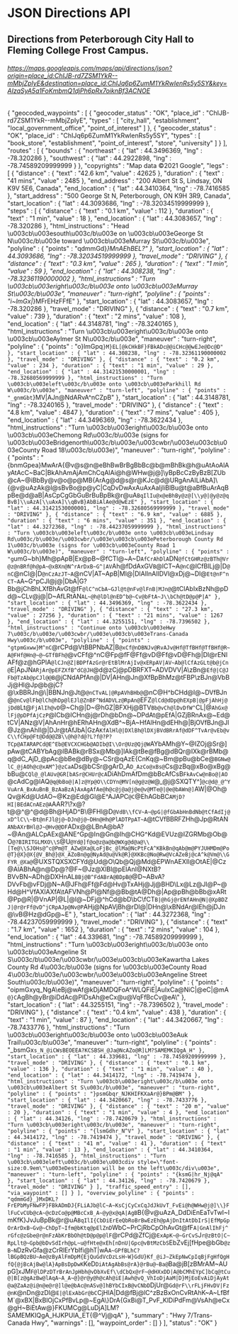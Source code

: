 # **JSON Directions API**
## Directions from Peterborough City Hall to Fleming College Frost Campus.
###### https://maps.googleapis.com/maps/api/directions/json?origin=place_id:ChIJB-rd7ZSM1YkR--mMbjZpIyE&destination=place_id:ChIJq6p6ZumM1YkRwlenRs5y5SY&key=AIzaSyA5a1FoKmbmQ1djPh6pRx7oiknBf3ACNOE



{
   "geocoded_waypoints" : [
      {
         "geocoder_status" : "OK",
         "place_id" : "ChIJB-rd7ZSM1YkR--mMbjZpIyE",
         "types" : [
            "city_hall",
            "establishment",
            "local_government_office",
            "point_of_interest"
         ]
      },
      {
         "geocoder_status" : "OK",
         "place_id" : "ChIJq6p6ZumM1YkRwlenRs5y5SY",
         "types" : [
            "book_store",
            "establishment",
            "point_of_interest",
            "store",
            "university"
         ]
      }
   ],
   "routes" : [
      {
         "bounds" : {
            "northeast" : {
               "lat" : 44.3496369,
               "lng" : -78.320286
            },
            "southwest" : {
               "lat" : 44.2922898,
               "lng" : -78.74589209999999
            }
         },
         "copyrights" : "Map data ©2021 Google",
         "legs" : [
            {
               "distance" : {
                  "text" : "42.6 km",
                  "value" : 42625
               },
               "duration" : {
                  "text" : "41 mins",
                  "value" : 2485
               },
               "end_address" : "200 Albert St S, Lindsay, ON K9V 5E6, Canada",
               "end_location" : {
                  "lat" : 44.3410364,
                  "lng" : -78.7416585
               },
               "start_address" : "500 George St N, Peterborough, ON K9H 3R9, Canada",
               "start_location" : {
                  "lat" : 44.3093686,
                  "lng" : -78.32034519999999
               },
               "steps" : [
                  {
                     "distance" : {
                        "text" : "0.1 km",
                        "value" : 112
                     },
                     "duration" : {
                        "text" : "1 min",
                        "value" : 18
                     },
                     "end_location" : {
                        "lat" : 44.3083657,
                        "lng" : -78.320286
                     },
                     "html_instructions" : "Head \u003cb\u003esouth\u003c/b\u003e on \u003cb\u003eGeorge St N\u003c/b\u003e toward \u003cb\u003eMurray St\u003c/b\u003e",
                     "polyline" : {
                        "points" : "qdmmGd}_}MnAEhBEL?"
                     },
                     "start_location" : {
                        "lat" : 44.3093686,
                        "lng" : -78.32034519999999
                     },
                     "travel_mode" : "DRIVING"
                  },
                  {
                     "distance" : {
                        "text" : "0.3 km",
                        "value" : 265
                     },
                     "duration" : {
                        "text" : "1 min",
                        "value" : 59
                     },
                     "end_location" : {
                        "lat" : 44.308238,
                        "lng" : -78.32361190000002
                     },
                     "html_instructions" : "Turn \u003cb\u003eright\u003c/b\u003e onto \u003cb\u003eMurray St\u003c/b\u003e",
                     "maneuver" : "turn-right",
                     "polyline" : {
                        "points" : "i~lmGx|_}MFrEHzFFfE"
                     },
                     "start_location" : {
                        "lat" : 44.3083657,
                        "lng" : -78.320286
                     },
                     "travel_mode" : "DRIVING"
                  },
                  {
                     "distance" : {
                        "text" : "0.7 km",
                        "value" : 739
                     },
                     "duration" : {
                        "text" : "2 mins",
                        "value" : 108
                     },
                     "end_location" : {
                        "lat" : 44.3148781,
                        "lng" : -78.3240165
                     },
                     "html_instructions" : "Turn \u003cb\u003eright\u003c/b\u003e onto \u003cb\u003eAylmer St N\u003c/b\u003e",
                     "maneuver" : "turn-right",
                     "polyline" : {
                        "points" : "o}lmGpq`}M}EL[@kCHkBF}FBkADc@@iCHc@@wEJe@Dc@D"
                     },
                     "start_location" : {
                        "lat" : 44.308238,
                        "lng" : -78.32361190000002
                     },
                     "travel_mode" : "DRIVING"
                  },
                  {
                     "distance" : {
                        "text" : "0.2 km",
                        "value" : 234
                     },
                     "duration" : {
                        "text" : "1 min",
                        "value" : 29
                     },
                     "end_location" : {
                        "lat" : 44.31421530000001,
                        "lng" : -78.32680569999999
                     },
                     "html_instructions" : "Turn \u003cb\u003eleft\u003c/b\u003e onto \u003cb\u003eParkhill Rd W\u003c/b\u003e",
                     "maneuver" : "turn-left",
                     "polyline" : {
                        "points" : "_gnmGbt`}MV|AJn@NdARvA^nCZpB"
                     },
                     "start_location" : {
                        "lat" : 44.3148781,
                        "lng" : -78.3240165
                     },
                     "travel_mode" : "DRIVING"
                  },
                  {
                     "distance" : {
                        "text" : "4.8 km",
                        "value" : 4847
                     },
                     "duration" : {
                        "text" : "7 mins",
                        "value" : 405
                     },
                     "end_location" : {
                        "lat" : 44.3496369,
                        "lng" : -78.3622434
                     },
                     "html_instructions" : "Turn \u003cb\u003eright\u003c/b\u003e onto \u003cb\u003eChemong Rd\u003c/b\u003e (signs for \u003cb\u003eBridgenorth\u003c/b\u003e/\u003cwbr/\u003e\u003cb\u003eCounty Road 18\u003c/b\u003e)",
                     "maneuver" : "turn-right",
                     "polyline" : {
                        "points" : "{bnmGpea}MwArA{@v@s@n@eBhBwBrBgBbBc@b@mBhBk@h@uAtAoAlAyAtAcC~BaC|BkAhAmAjAmChCqAlAi@h@WHw@j@]\\yBpBcCzByBzB[ZUb@cA~@iBbBy@v@o@p@MB{ArAg@d@s@r@KJc@d@URgAnAILiAbA]\\{@v@uAzAk@l@sBvBo@p@yC|CqDvDwAxAuAxAaIjIiBlBu@t@aBfBuArAqBpBe@d@aB|AsCpCgGbGuBrBuBpBk@r@uA`BqIlIu@x@eBhBy@z@[\\y@|@y@z@qBvB]\\uAzA[\\uAxA]\\qBvB}AbBiAlAe@d@wEzE"
                     },
                     "start_location" : {
                        "lat" : 44.31421530000001,
                        "lng" : -78.32680569999999
                     },
                     "travel_mode" : "DRIVING"
                  },
                  {
                     "distance" : {
                        "text" : "6.9 km",
                        "value" : 6885
                     },
                     "duration" : {
                        "text" : "6 mins",
                        "value" : 351
                     },
                     "end_location" : {
                        "lat" : 44.3272368,
                        "lng" : -78.44237059999999
                     },
                     "html_instructions" : "Turn \u003cb\u003eleft\u003c/b\u003e onto \u003cb\u003eLindsay Rd\u003c/b\u003e/\u003cwbr/\u003e\u003cb\u003ePeterborough County Rd 1\u003c/b\u003e (signs for \u003cb\u003eCounty Road 1 W\u003c/b\u003e)",
                     "maneuver" : "turn-left",
                     "polyline" : {
                        "points" : "g`umG~bh}Mh@pApB|Ex@pB~@fCTl@~A~D`AfCrAhDlA`DN`@fCtGHRz@zBTh@Vr@z@nBRf@h@pA~@xBXn@N^rArDxB~G^|AV`Ah@fDdAxGV`B`@lCT~A`@nC`@lCfBlLj@|D`@nC`@nCl@|D`@nCzAzJT~A`@nCV|AT~ApB|Ml@|DlAlInAlIDVl@xDj@~Dl@`Et@nF^nCT~A`A~G^pCJl@j@|DbA|G?Bb@jChBhLXfBhAvGt@fF`@lC^nCbA~GJl@t@nFv@lFnB|MJn@`@tClAbIxBzNh@pDd@~CLv@j@|D~AfLRtAN`AL~@h@lDl@nED^b@~Cv@bFtA~J\\bCh@tD@p@P|A"
                     },
                     "start_location" : {
                        "lat" : 44.3496369,
                        "lng" : -78.3622434
                     },
                     "travel_mode" : "DRIVING"
                  },
                  {
                     "distance" : {
                        "text" : "27.3 km",
                        "value" : 27256
                     },
                     "duration" : {
                        "text" : "21 mins",
                        "value" : 1267
                     },
                     "end_location" : {
                        "lat" : 44.3255151,
                        "lng" : -78.7396502
                     },
                     "html_instructions" : "Continue onto \u003cb\u003eHwy 7\u003c/b\u003e/\u003cwbr/\u003e\u003cb\u003eTrans-Canada Hwy\u003c/b\u003e",
                     "polyline" : {
                        "points" : "gtpmGxww}M^nC`@rCPd@VtBBPNbAZ|B`@xCf@nDBNJv@RvAJv@Hf@TfBHf@TfBHf@R~A@FHf@Hn@~@~GTfBFh@`@vCFf@^nC@Fp@fF@Ff@vD@Ff@vD@Fh@|Dl@rENlAFf@z@hGPlA`@lCJn@Z|BDPfAzGr@rEtBlMrAjIv@xERpAV|AV~Ab@lCfAzGLt@b@jCn@`E|ApJN`ARjAr@pEFZXfB^dC@JH`@d@zCj@pDBRFXT~ADVDVV|A\\zBn@`Ef@|C@JFb@TzAb@pCJl@@B`@jCNdAPfAn@|DV|AHn@Jn@XfBpBhMz@tFBP\\zBJn@VbBJj@Hl@Jp@b@jC?@\\xBBRJn@\\|BBNJn@Jt@`@nCTvAL|@RpAVhBHb@`@nC@H^bCHd@l@~DVfBJn@`@nCv@lFb@lCh@hDp@lEJl@ZnBF^NdADVLz@RpAn@`EFZ`@lCd@dDp@hEXpB|@pFjAhHj@jDdB`Lt@`FjAlIh@vD`@~Ch@|D~@hGZ|BFXHj@BTV`Bb@vCh@lDvDfW^`CL|@`AhGx@lFj@pDPfAjCzP`@lCb@lCHn@j@rDh@bDn@~DPdAt@pEfA|GZjBRnAx@~Ed@tCV|ANz@V|AhAnHr@hERhAHn@XdB^~BjA~HfAlHn@dEHh@|BjOVfBJn@Jl@Jz@nAhIl@|DJr@tAfJbA|GzA`KfAlHl@|DXlBh@lDXjBVdBRrAf@dDF^TvAr@vEb@vC\\fCHp@Ft@Dd@@ZB\\@h@?d@?L?f@?P?TCp@ATARAPCd@E^Eb@EVCXCHGb@ADIb@I\\Or@Uz@Qj@W`AYbAMh@Y~@IZOj@Sr@]pAw@tCABYbAg@lBABk@rBSx@Mb@]lAk@tBe@fBg@dBQr@IXk@rBMb@q@dC_AjD_@pAc@bBe@dBy@~CSr@qAzE{CnKq@~Bm@pBu@bCe@`BGNw@lC_@jAOh@c@xAM^}@zCaA`Ds@bCSr@gArD_A`D_AzCo@xBs@`Cs@zBq@xBo@xBg@bBu@`CQl@_@lAUv@GR[bASr@CHUr@cA`DiAhDmAfDm@bBcAfCsB`FkAvCw@nBo@|AO`@cAdCg@lAQ`@q@bBo@|A]z@Yp@O\\CDYn@MV[n@g@z@W`@_@j@SXQTY^]`@c@d@_@^YVuArA_BxAuBnB_BzAaBzA}AxAgAfAe@h@c@j@a@j@e@v@MTe@|@e@bAWn@]`AW|@Oh@Qv@Kd@UdAO~@Kz@Ed@Gl@E^AJAPC`@C`@EhAGbBC`AMjD?HI|BEdACnAEz@A`AAR?\\?x@?t@@^@^@d@Bh@HjAD^B\\@FHl@D`@VdB\\fCV~A~@pG|@fGbAbHnBdNb@tCfAdIj@xD^lC\\~Bt@nFJl@j@~DJn@j@~DHn@Hh@PlADTPpAT~A`@tCVfBBRFZHh@Jp@RtAN`ANbAXrBHl@J~@Hv@@DF`ADx@@LBnA@bA?~@An@ALCpAEx@ANE^Gp@In@Gn@Ih@CHG^Kd@EVUz@IZGRMb@Ob@O`@?BIRITGLMXO\\S`@U`@Yd@]f@o@z@a@b@WXg@d@a@\\[Te@\\SJOHs@^c@Pm@T_AZw@Xa@LoFjBc_@lMa@NcPtFcA^KBkBn@qAb@m@PYJUHMDm@Po@T}@X}@X{@V_Bh@}@X_AZoBn@g@NyAd@u@Vk@R}@XKBc@No@Rw@VcAZeBj@cA^k@Vm@\\GFYR_@Xa@`@UXSTQXSXCFYd@Ud@O\\Qb@Qj@Md@EPWnAEXIl@OtAE|@Cz@AlABhA@n@Dp@?@F~@Jz@XlBl@pElAnI@NXtB?BVvBN~ADh@DXHnAL`BBj@B^FdABrA@BDpB@`@D~ABvA?DVvFb@vFDj@N~A@JFh@Ff@Fd@Hv@TxAHj@Jj@BHD\\Lx@Lz@Jl@P~@Hd@H^VfAXlAXfA\\tAFVNh@Pl@Nf@@Bb@tA@Dh@|Ap@pBh@bBb@xARt@Pp@R|@VnAP|@L|@l@~DFj@^hCd@bD\\bC\\fCT`B|@hGj@rENfAHn@N|@XpBDZJ|@r@rFf@vD^jCRpAJp@Nv@P`AHj@NpAVjBh@rDl@|DHn@\\xBNdAr@lEh@jDJn@\\vB@Hz@dGp@~E"
                     },
                     "start_location" : {
                        "lat" : 44.3272368,
                        "lng" : -78.44237059999999
                     },
                     "travel_mode" : "DRIVING"
                  },
                  {
                     "distance" : {
                        "text" : "1.7 km",
                        "value" : 1652
                     },
                     "duration" : {
                        "text" : "2 mins",
                        "value" : 104
                     },
                     "end_location" : {
                        "lat" : 44.339681,
                        "lng" : -78.74589209999999
                     },
                     "html_instructions" : "Turn \u003cb\u003eright\u003c/b\u003e onto \u003cb\u003eAngeline St S\u003c/b\u003e/\u003cwbr/\u003e\u003cb\u003eKawartha Lakes County Rd 4\u003c/b\u003e (signs for \u003cb\u003eCounty Road 4\u003c/b\u003e/\u003cwbr/\u003e\u003cb\u003eAngeline Street South\u003c/b\u003e)",
                     "maneuver" : "turn-right",
                     "polyline" : {
                        "points" : "oipmGxyq_NgA\\eBj@wAf@kDjAMDQFoA^WLQFiE|AuIxCa@NiC|@eC|@mA`@}C`AgBh@yBr@iDdAc@PIDsAh@eCx@u@VqFfBcCv@eA\\"
                     },
                     "start_location" : {
                        "lat" : 44.3255151,
                        "lng" : -78.7396502
                     },
                     "travel_mode" : "DRIVING"
                  },
                  {
                     "distance" : {
                        "text" : "0.4 km",
                        "value" : 438
                     },
                     "duration" : {
                        "text" : "1 min",
                        "value" : 87
                     },
                     "end_location" : {
                        "lat" : 44.3420667,
                        "lng" : -78.7433776
                     },
                     "html_instructions" : "Turn \u003cb\u003eright\u003c/b\u003e onto \u003cb\u003eAuk Trail\u003c/b\u003e",
                     "maneuver" : "turn-right",
                     "polyline" : {
                        "points" : "_bsmGx`s_N_@iCWsBEOEEA?KCSBSH_@Ja@NcAZo@R]LM?SAMEMKIQgA_H"
                     },
                     "start_location" : {
                        "lat" : 44.339681,
                        "lng" : -78.74589209999999
                     },
                     "travel_mode" : "DRIVING"
                  },
                  {
                     "distance" : {
                        "text" : "0.1 km",
                        "value" : 136
                     },
                     "duration" : {
                        "text" : "1 min",
                        "value" : 40
                     },
                     "end_location" : {
                        "lat" : 44.3414172,
                        "lng" : -78.7419474
                     },
                     "html_instructions" : "Turn \u003cb\u003eright\u003c/b\u003e onto \u003cb\u003eAlbert St S\u003c/b\u003e",
                     "maneuver" : "turn-right",
                     "polyline" : {
                        "points" : "}psmGbqr_NJKHIFKXaAr@}BPm@BM"
                     },
                     "start_location" : {
                        "lat" : 44.3420667,
                        "lng" : -78.7433776
                     },
                     "travel_mode" : "DRIVING"
                  },
                  {
                     "distance" : {
                        "text" : "20 m",
                        "value" : 20
                     },
                     "duration" : {
                        "text" : "1 min",
                        "value" : 4
                     },
                     "end_location" : {
                        "lat" : 44.34126,
                        "lng" : -78.7420679
                     },
                     "html_instructions" : "Turn \u003cb\u003eright\u003c/b\u003e",
                     "maneuver" : "turn-right",
                     "polyline" : {
                        "points" : "{lsmGdhr_N^V"
                     },
                     "start_location" : {
                        "lat" : 44.3414172,
                        "lng" : -78.7419474
                     },
                     "travel_mode" : "DRIVING"
                  },
                  {
                     "distance" : {
                        "text" : "41 m",
                        "value" : 41
                     },
                     "duration" : {
                        "text" : "1 min",
                        "value" : 13
                     },
                     "end_location" : {
                        "lat" : 44.3410364,
                        "lng" : -78.7416585
                     },
                     "html_instructions" : "Turn \u003cb\u003eleft\u003c/b\u003e\u003cdiv style=\"font-size:0.9em\"\u003eDestination will be on the left\u003c/div\u003e",
                     "maneuver" : "turn-left",
                     "polyline" : {
                        "points" : "{ksmG|hr_Nj@qA"
                     },
                     "start_location" : {
                        "lat" : 44.34126,
                        "lng" : -78.7420679
                     },
                     "travel_mode" : "DRIVING"
                  }
               ],
               "traffic_speed_entry" : [],
               "via_waypoint" : []
            }
         ],
         "overview_polyline" : {
            "points" : "qdmmGd}_}MxDKL?FrEPbMyFNwFP}FBkADmDJ{FLiAJb@lC~A~KsCjCyCxCqJdJkUvT_FvEi@h@WHw@j@]\\}FlFuCvCUb@cA~@cDzCo@p@MBcCxB_A~@y@x@qA|AgB`B{@v@uAzA_DdDiEnEaTvTwI~ImKfK}JvJuBpBk@r@uA`BqIlI{CbDiErEeQbRoBrBwEzEh@pAjDnItAtDbIrS|EfMpGpOrArDxB~Gv@~ChDpT~Ifm@bKtq@pElZnD`WbC~PrCjRbCpOhAvGt@fF`A|GnAlIhFj^rGfc@zGbe@r@nFzAbKrBbOh@tD@p@p@lF`@rCPd@ZfCj@`ExApK~@~GrCvS`J`r@zBtO|C~RpLlt@~Gpb@bDvSdIrh@pL~u@fHte@xEh[nDnU|Gpc@vBtMzCbS`EbZvEj[fHpe@bGb`@zB~N`DzRvGfa@zCrRlErYbIfi@hT|wA`A~GPfBLhC?lBGpBQzBU~Ae@zByAlFmDpM{EjQuGdVcDzLsH~W}GdU}Kf_@iJ~ZkEpNwCpIqBjFgHfQgHfQ{@jBcAjBw@lA}ApBsDpDwK`KeD`DiAtAgAbBs@rA}@rBu@~Ba@`Ba@jB[zBMrAM~AUpG]xJM`F@lDPzDTrBrAnJpHbh@vDbXvEf\\dCbQx@rF~@dHXxDD|A@bCMhEYpC]bCq@tCu@|B[z@gAzBw@lAqA~A_A~@}@r@y@h@cAh@iE|Awh@vQ_VhIoDjAaM|D}MjEoEvAiDjAyAt@a@ZaAz@i@n@e@r@]l@e@bAc@nASv@]hBYbCIxB@vCNbD`DjUr@`Gd@rF\\rFLjFHvDV|Fz@nK`@nDn@zDl@`E|@lExAbGr@bC`CjHlA|Dd@fBj@lC^zBzBxOnCvRtAhK~A~LfBfM`@xBX|BxBlOjCxPfBvLp@~EgA\\}DrA{GxBi@T_PvF_KlDiPdFm@VsAh@eCx@gH~BiEtAw@}FKUMCg@LuDjA]LM?SAMEMKIQgA_HJKPUlA_ET{@^Vj@qA"
         },
         "summary" : "Hwy 7/Trans-Canada Hwy",
         "warnings" : [],
         "waypoint_order" : []
      }
   ],
   "status" : "OK"
}